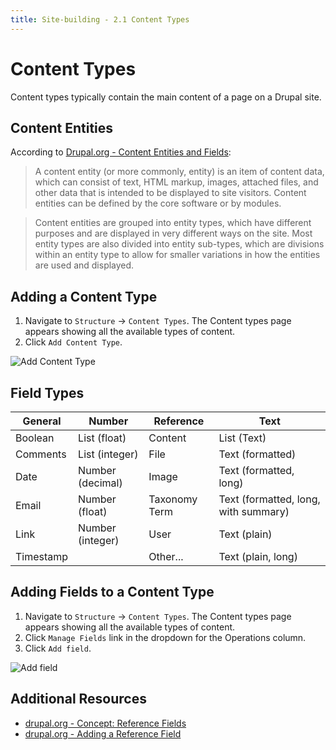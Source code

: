 ```yaml
---
title: Site-building - 2.1 Content Types
---
```

# Content Types

Content types typically contain the main content of a page on a Drupal site.

## Content Entities

According to [Drupal.org - Content Entities and Fields](https://www.drupal.org/docs/user_guide/en/planning-data-types.html):

> A content entity (or more commonly, entity) is an item of content data, which can consist of text, HTML markup, images, attached files, and other data that is intended to be displayed to site visitors. Content entities can be defined by the core software or by modules.

> Content entities are grouped into entity types, which have different purposes and are displayed in very different ways on the site. Most entity types are also divided into entity sub-types, which are divisions within an entity type to allow for smaller variations in how the entities are used and displayed.

## Adding a Content Type

1. Navigate to `Structure` -> `Content Types`. The Content types page appears showing all the available types of content.
2. Click `Add Content Type`.

![Add Content Type](/images/adding-content-types.png "Add Content Type")

## Field Types

| General | Number | Reference | Text |
| ---- | ---- | ---- | ---- |
| Boolean | List (float) | Content | List (Text) |
| Comments | List (integer) | File | Text (formatted) |
| Date | Number (decimal) | Image | Text (formatted, long)|
| Email | Number (float) | Taxonomy Term | Text (formatted, long, with summary)|
| Link | Number (integer) | User | Text (plain)|
| Timestamp |  | Other... | Text (plain, long)|

## Adding Fields to a Content Type

1. Navigate to `Structure` -> `Content Types`. The Content types page appears showing all the available types of content.
2. Click `Manage Fields` link in the dropdown for the Operations column.
3. Click `Add field`.

![Add field](/images/add-field.png "Add field")

## Additional Resources
- [drupal.org - Concept: Reference Fields](https://www.drupal.org/docs/user_guide/en/structure-reference-fields.html)
- [drupal.org - Adding a Reference Field](https://www.drupal.org/docs/user_guide/en/structure-adding-reference.html)
